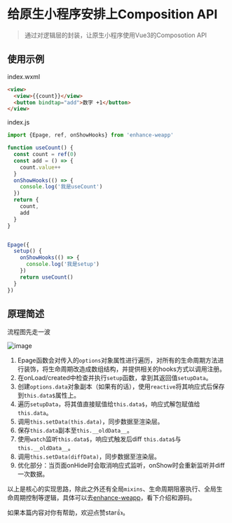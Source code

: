 # 给原生小程序安排上Composition API

> 通过对逻辑层的封装，让原生小程序使用Vue3的Composotion API

## 使用示例

index.wxml
```html
<view>
  <view>{{count}}</view>
  <button bindtap="add">数字 +1</button>
</view>
```

index.js
```js
import {Epage, ref, onShowHooks} from 'enhance-weapp'

function useCount() {
  const count = ref(0)
  const add = () => {
    count.value++
  }
  onShowHooks(() => {
    console.log('我是useCount')
  })
  return {
    count,
    add
  }
}


Epage({
  setup() {
    onShowHooks(() => {
      console.log('我是setup')
    })
    return useCount()
  }
})
```

## 原理简述

流程图先走一波

![image](gitee.com/lei451927/picture/raw/master/images/1609148257431-image.png)

1. Epage函数会对传入的`options`对象属性进行遍历，对所有的生命周期方法进行装饰，将生命周期改造成数组结构，并提供相关的hooks方式以调用注册。
2. 在onLoad/created中检查并执行`setup`函数，拿到其返回值`setupData`。
3. 创建`options.data`对象副本（如果有的话），使用`reactive`将其响应式后保存到`this.data$`属性上。
4. 遍历`setupData`，将其值直接赋值给`this.data$`，响应式解包赋值给`this.data`。
5. 调用`this.setData(this.data)`，同步数据至渲染层。
6. 保存`this.data`副本至`this.__oldData__`。
7. 使用`watch`监听`this.data$`，响应式触发后diff `this.data$`与`this.__oldData__`。
8. 调用`this.setData(diffData)`，同步数据至渲染层。
9. 优化部分：当页面onHide时会取消响应式监听，onShow时会重新监听并diff一次数据。

以上是核心的实现思路，除此之外还有全局`mixins`、生命周期阻塞执行、全局生命周期控制等逻辑，具体可以去[enhance-weapp](https://github.com/lei4519/enhance-weapp)，看下介绍和源码。

如果本篇内容对你有帮助，欢迎点赞star👍。
